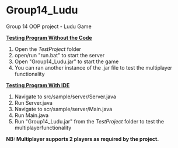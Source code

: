 # Group14_Ludu
Group 14 OOP project - Ludu Game 

<b><u>Testing Program Without the Code</u></b>
1. Open the <i>TestProject</i> folder
2. open/run "run.bat" to start the server
3. Open "Group14_Ludu.jar" to start the game
4. You can ran another instance of the .jar file to test the multiplayer functionality

<b><u>Testing Program With IDE</u></b>
1. Navigate to src/sample/server/Server.java
2. Run Server.java
3. Navigate to scr/sample/server/Main.java
4. Run Main.java
5. Run "Group14_Ludu.jar" from the <i>TestProject</i> folder to test the multiplayerfunctionality

<b>NB: Multiplayer supports 2 players as required by the project.</b>
